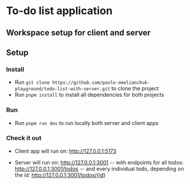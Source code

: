 # To-do list application

## Workspace setup for client and server

## Setup

### Install

- Run `git clone https://github.com/pavlo-omelianchuk-playground/todo-list-with-server.git` to clone the project
- Run `pnpm install` to install all dependencies for both projects

### Run

- Run `pnpm run dev` to run locally both server and client apps

### Check it out

- Client app will run on: http://127.0.0.1:5173

- Server will run on: http://127.0.0.1:3001
  -- with endpoints for all todos: http://127.0.0.1:3001/todos
  -- and every individual todo, depending on the id: http://127.0.0.1:3001/todos/{id}
